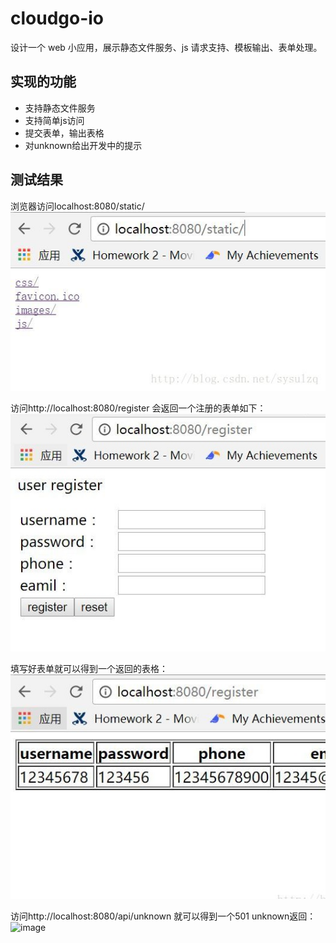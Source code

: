 # cloudgo-io
设计一个 web 小应用，展示静态文件服务、js 请求支持、模板输出、表单处理。
## 实现的功能
* 支持静态文件服务
* 支持简单js访问
* 提交表单，输出表格
* 对unknown给出开发中的提示
## 测试结果
浏览器访问localhost:8080/static/
![image](https://github.com/zanhaofang/cloudgo-io/blob/master/pics/pic1.jpg)

访问http://localhost:8080/register 会返回一个注册的表单如下：
![image](https://github.com/zanhaofang/cloudgo-io/blob/master/pics/pic2.jpg)

填写好表单就可以得到一个返回的表格：
![image](https://github.com/zanhaofang/cloudgo-io/blob/master/pics/pic3.jpg)

访问http://localhost:8080/api/unknown 就可以得到一个501 unknown返回：
![image]()
